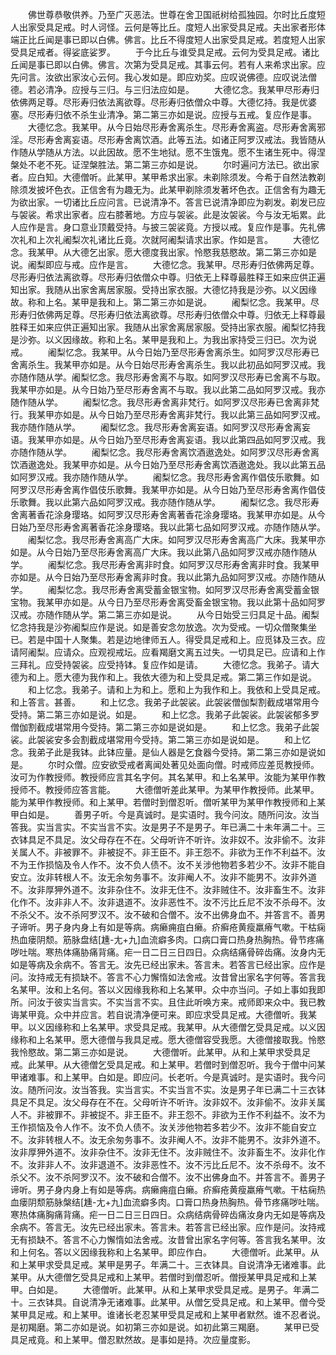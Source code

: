 <!-- { "loadSidebar": true } -->
　　佛世尊恭敬供养。乃至广灭恶法。世尊在舍卫国祇树给孤独园。尔时比丘度短人出家受具足戒。时人诃怪。云何是等比丘。度短人出家受具足戒。夫出家者形体端正比丘闻是事已即以白佛。佛言。比丘不得度短人出家受具足戒。若度短人出家受具足戒者。得娑底娑罗。
　　于今比丘与谁受具足戒。云何为受具足戒。诸比丘闻是事已即以白佛。佛言。次第为受具足戒。其事云何。若有人来希求出家。应先问言。汝欲出家汝心云何。我心发如是。即应劝奖。应叹说佛德。应叹说法僧德。若必清净。应授与三归。与三归法应如是。
　　大德忆念。我某甲尽形寿归依佛两足尊。尽形寿归依法离欲尊。尽形寿归依僧众中尊。大德忆持。我是优婆塞。尽形寿归依不杀生业清净。第二第三亦如是说。应授与五戒。复应作是事。
　　大德忆念。我某甲。从今日始尽形寿舍离杀生。尽形寿舍离盗。尽形寿舍离邪淫。尽形寿舍离妄语。尽形寿舍离饮酒。此等五法。如诸正阿罗汉戒法。我皆随从作随从学随从方法。以此因故。愿不生地狱。愿不生饿鬼。愿不生诸生死中。得涅槃处不老不死。证涅槃胜法。第二第三亦如是说。
　　尔时遍问方法已。欲出家者。应白知。大德僧听。此某甲。某甲希求出家。未剃除须发。今希于自然法教剃除须发披坏色衣。正信舍有为趣无为。此某甲剃除须发著坏色衣。正信舍有为趣无为欲出家。一切诸比丘应问言。已说清净不。答言已说清净即应为剃发。剃发已应与袈裟。希求出家者。应右膝著地。方应与袈裟。此是汝袈裟。今与汝无垢累。此人应作是言。身口意业顶戴受持。与披三袈裟竟。方授以戒。复应作是事。先礼佛次礼和上次礼阇梨次礼诸比丘竟。次就阿阇梨请求出家。作如是言。
　　大德忆念。我某甲。从大德乞出家。愿大德度我出家。怜愍我慈愍故。第二第三亦如是说。阇梨即应与戒。应作是言。
　　大德忆念。我某甲。尽形寿归依佛两足尊。尽形寿归依法离欲尊。尽形寿归依僧众中尊。归依无上释尊最胜释王如来应供正遍知出家。我随从出家舍离居家服。受持出家衣服。大德忆持我是沙弥。以义因缘故。称和上名。某甲是我和上。第二第三亦如是说。
　　阇梨忆念。我某甲。尽形寿归依佛两足尊。尽形寿归依法离欲尊。尽形寿归依僧众中尊。归依无上释尊最胜释王如来应供正遍知出家。我随从出家舍离居家服。受持出家衣服。阇梨忆持我是沙弥。以义因缘故。称和上名。某甲是我和上。为我出家持受三归已。次为说戒。
　　阇梨忆念。我某甲。从今日始乃至尽形寿舍离杀生。如阿罗汉尽形寿已舍离杀生。我某甲亦如是。从今日始尽形寿舍离杀生。我以此初品如阿罗汉戒。我亦随作随从学。阇梨忆念。我尽形寿舍离不与取。如阿罗汉尽形寿已舍离不与取。我某甲亦如是。从今日始乃至尽形寿舍离不与取。我以此第二品如阿罗汉戒。我亦随作随从学。
　　阇梨忆念。我尽形寿舍离非梵行。如阿罗汉尽形寿已舍离非梵行。我某甲亦如是。从今日始乃至尽形寿舍离非梵行。我以此第三品如阿罗汉戒。我亦随作随从学。
　　阇梨忆念。我尽形寿舍离妄语。如阿罗汉尽形寿舍离妄语。我某甲亦如是。从今日始乃至尽形寿舍离妄语。我以此第四品如阿罗汉戒。我亦随作随从学。
　　阇梨忆念。我尽形寿舍离饮酒遨逸处。如阿罗汉尽形寿舍离饮酒遨逸处。我某甲亦如是。从今日始乃至尽形寿舍离饮酒遨逸处。我以此第五品如阿罗汉戒。我亦随作随从学。
　　阇梨忆念。我尽形寿舍离作倡伎乐歌舞。如阿罗汉尽形寿舍离作倡伎乐歌舞。我某甲亦如是。从今日始乃至尽形寿舍离作倡伎乐歌舞。我以此第六品如阿罗汉戒。我亦随作随从学。
　　阇梨忆念。我尽形寿舍离著香花涂身璎珞。如阿罗汉尽形寿舍离著香花涂身璎珞。我某甲亦如是。从今日始乃至尽形寿舍离著香花涂身璎珞。我以此第七品如阿罗汉戒。亦随作随从学。
　　阇梨忆念。我尽形寿舍离高广大床。如阿罗汉尽形寿舍离高广大床。我某甲亦如是。从今日始乃至尽形寿舍离高广大床。我以此第八品如阿罗汉戒亦随作随从学。
　　阇梨忆念。我尽形寿舍离非时食。如阿罗汉尽形寿舍离非时食。我某甲亦如是。从今日始乃至尽形寿舍离非时食。我以此第九品如阿罗汉戒。亦随作随从学。
　　阇梨忆念。我尽形寿舍离受蓄金银宝物。如阿罗汉尽形寿舍离受蓄金银宝物。我某甲亦如是。从今日乃至尽形寿舍离受畜金银宝物。我以此第十品如阿罗汉戒。亦随作随从学。第二第三亦如是说。
　　从今日始受三归具足十品。阇梨忆念持我是沙弥阇梨应作是说。如是善安念勿放逸。次为受戒。一切众僧聚集坐已。若是中国十人聚集。若是边地律师五人。得受具足戒和上。应觅钵及三衣。应请阿阇梨。应请众。应观视戒坛。应看羯磨文离五过失。一切具足已。应请和上作三拜礼。应受持袈裟。应受持钵。复应作如是请。
　　大德忆念。我弟子。请大德为和上。愿大德为我作和上。我依大德为和上受具足戒。第二第三作如是说。
　　和上忆念。我弟子。请和上为和上。愿和上为我作和上。我依和上受具足戒。和上答言。甚善。
　　和上忆念。我弟子此袈裟。此袈裟僧伽梨割截成堪常用今受持。第二第三亦如是说。如是。
　　和上忆念。我弟子此袈裟。此袈裟郁多罗僧伽割截成堪常用今受持。第二第三亦如是说如是。
　　和上忆念。我弟子此袈裟。此袈裟安多会割截成堪常用今受持。第二第三亦如是说如是。
　　和上忆念。我弟子此是我钵。此钵应量。是仙人器是乞食器今受持。第二第三亦如是说如是。
　　尔时众僧。应安欲受戒者离闻处著见处面向僧。时戒师应差觅教授师。汝可为作教授师。教授师应言其名字何。其名某甲。和上名某甲。汝能为某甲作教授师不。教授师应答言能。
　　大德僧听差此某甲。为某甲作教授师。此某甲。能为某甲作教授师。和上某甲。若僧时到僧忍听。僧听某甲为某甲作教授师和上某甲白如是。
　　善男子听。今是真诚时。是实语时。我今问汝。随所问汝。汝当答我。实当言实。不实当言不实。汝是男子不是男子。年已满二十未年满二十。三衣钵具足不具足。汝父母存在不在。父母听许不听许。汝非奴不。汝非偷不。汝非关属人不。非被罪不。非被捉不。非王臣不。非王怨不。非欲为王作不利益不。汝不为王作损恼及令人作不。汝不负人债不。汝不关涉他物若多若少不。汝非不能自安立。汝非转根人不。汝无余匆务事不。汝非阉人不。汝非不能男不。汝非外道不。汝非厚狎外道不。汝非杂住不。汝非无住不。汝非贼住不。汝非畜生不。汝非化作不。汝非非人不。汝非退道不。汝非恶性不。汝不污比丘尼不汝不杀母不。汝不杀父不。汝不杀阿罗汉不。汝不破和合僧不。汝不出佛身血不。并答言不。善男子谛听。男子身内身上有如是等病。病癞痈疽白癞。疥癣疮黄瘦羸瘠气嗽。干枯痫热血瘘阴颓。筋脉盘结[尰-尢+九]血流癖多肉。口病口膏口热身热胸热。骨节疼痛哕吐喘。寒热体痛胁痛背痛。疟一日二日三日四日。众病结痛骨碎齿痛。汝身内无如是等病及余病不。答言无。汝先已经出家未。答言未。若答言已经出家。应作是问。汝持戒无有损缺不。答言不心力懈惰如法舍戒。汝昔曾出家名字何等。答言我名某甲。汝和上名何。答以义因缘我称和上名某甲。众中亦当问。子如上事如我即所。问汝于彼实当言实。不实当言不实。且住此听唤方来。戒师即来众中。我已教诲某甲竟。众中并应言。若自说清净便可来。即应求受具足戒。大德僧听。我某甲。以义因缘称和上名某甲。求受具足戒。我某甲。从大德僧乞受具足戒。以义因缘称和上名某甲。愿大德僧与我具足戒。愿大德僧容受我愿。大德僧接取我。怜愍我怜愍故。第二第三亦如是说。
　　大德僧听。此某甲。从和上某甲求受具足戒。此某甲。从大德僧乞受具足戒。和上某甲。若僧时到僧忍听。我今于僧中问某甲诸难事。和上某甲。白如是。即应问。长老听。今是真诚时。是实语时。我今问汝。随所问汝。汝当答我。实当言实。不实当言不实。汝是男子年已满二十三衣钵具足不具足。汝父母存在不在。父母听许不听许。汝非奴不。汝非偷不。汝非关属人不。非被罪不。非被捉不。非王臣不。非王怨不。非欲为王作不利益不。汝不为王作损恼及令人作不。汝不负人债不。汝关涉他物若多若少不。汝非不能自安立不。汝非转根人不。汝无余匆务事不。汝非阉人不。汝非不能男不。汝非外道不。汝非厚狎外道不。汝非杂住不。汝非无住不。汝非贼住不。汝非畜生不。汝非化作不。汝非非人不。汝非退道不。汝非恶性不。汝不污比丘尼不。汝不杀母不。汝不杀父不。汝不杀阿罗汉不。汝不破和合僧不。汝不出佛身血不。并答言不。善男子谛听。男子身内身上有如是等病。病癞痈疽白癞。疥癣疮黄瘦羸瘠气嗽。干枯痫热血瘘阴颓筋脉槃结[尰-尢+九]血流癖多肉。口膏口热身热胸热。骨节疼痛哕吐喘。寒热体痛胸痛背痛。疟一日二日三日四日。众病结病骨碎齿痛汝身内无如是等病及余病不。答言无。汝先已经出家未。答言未。若答言已经出家。应作是问。汝持戒无有损缺不。答言不心力懈惰如法舍戒。汝昔曾出家名字何等。答言我名某甲。汝和上何名。答以义因缘我称和上名某甲。即应作白。
　　大德僧听。此某甲。从和上某甲求受具足戒。某甲是男子。年满二十。三衣钵具。自说清净无诸难事。此某甲。从大德僧乞受具足戒和上某甲。若僧时到僧忍听。僧授某甲具足戒和上某甲。白如是。
　　大德僧听。此某甲。从和上某甲求受具足戒。是男子。年满二十。三衣钵具。自说清净无诸难事。此某甲。从僧乞受具足戒。和上某甲。僧今受某甲具足戒。和上某甲。谁诸长老忍某甲受具足戒和上某甲者默然。谁不忍者说。是初羯磨。第二亦如是说。如初第三亦如是说。如初此第三羯磨。
　　某甲已受具足戒竟。和上某甲。僧忍默然故。是事如是持。次应量度影。
